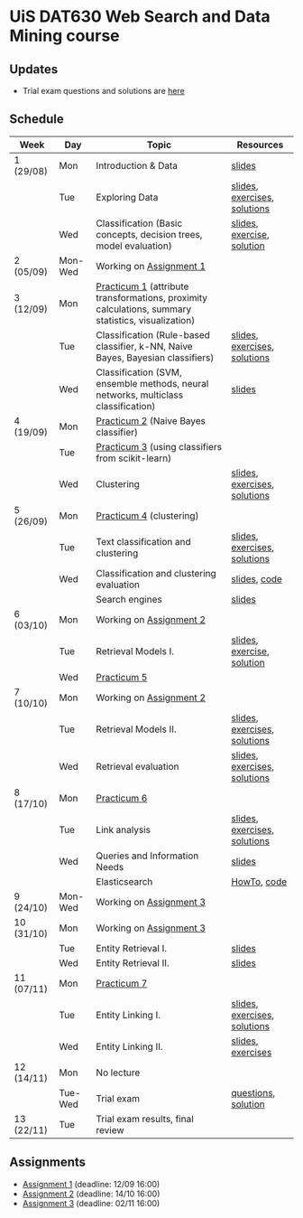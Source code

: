 # UiS DAT630 Web Search and Data Mining course

## Updates

  * Trial exam questions and solutions are [here](exam/)

## Schedule

| Week | Day | Topic | Resources |
| --- | --- | --- | --- |
| 1 (29/08) | Mon | Introduction & Data | [slides](https://speakerdeck.com/kbalog/dat630-introduction-and-data) |
|   | Tue | Exploring Data | [slides](https://speakerdeck.com/kbalog/dat630-exploring-data), [exercises](exercises/20160830.pdf), [solutions](exercises/20160830-sol.pdf) |
| | Wed | Classification (Basic concepts, decision trees, model evaluation) | [slides](https://speakerdeck.com/kbalog/dat630-classification), [exercise](exercises/20160831.pdf), [solution](exercises/20160831-sol.pdf) |
| 2 (05/09) | Mon-Wed | Working on [Assignment 1](assignment-1/) |  |
| 3 (12/09) | Mon | [Practicum 1](practicum-1/) (attribute transformations, proximity calculations, summary statistics, visualization) | |
| | Tue | Classification (Rule-based classifier, k-NN, Naive Bayes, Bayesian classifiers) | [slides](https://speakerdeck.com/kbalog/dat630-classification-2), [exercises](exercises/20160913.pdf), [solutions](exercises/20160913-sol.pdf) |
| | Wed | Classification (SVM, ensemble methods, neural networks, multiclass classification) | [slides](https://speakerdeck.com/kbalog/dat630-classification-3) |
| 4 (19/09) | Mon | [Practicum 2](practicum-2/) (Naive Bayes classifier) | |
|  | Tue | [Practicum 3](practicum-3/) (using classifiers from scikit-learn) | |
|  | Wed | Clustering | [slides](https://speakerdeck.com/kbalog/dat630-clustering), [exercises](exercises/20160921.pdf), [solutions](exercises/20160921-sol.pdf) |
| 5 (26/09) | Mon | [Practicum 4](practicum-4/) (clustering) | |
|  | Tue | Text classification and clustering | [slides](https://speakerdeck.com/kbalog/dat630-text-classification-and-clustering), [exercises](exercises/20160927.pdf), [solutions](exercises/20160927-sol.pdf) |
|  | Wed | Classification and clustering evaluation | [slides](https://speakerdeck.com/kbalog/dat630-classification-and-clustering-evaluation), [code](code/classification_eval.ipynb) |
|  |  | Search engines | [slides](https://speakerdeck.com/kbalog/dat630-search-engines) |
| 6 (03/10) | Mon | Working on [Assignment 2](assignment-2/) | |
|  | Tue | Retrieval Models I. | [slides](https://speakerdeck.com/kbalog/dat630-retrieval-models-i), [exercise](exercises/20161004.pdf), [solution](exercises/20161004-sol.pdf) |
|  | Wed | [Practicum 5](practicum-5/) | |
| 7 (10/10) | Mon | Working on [Assignment 2](assignment-2/) | |
|  | Tue | Retrieval Models II. | [slides](https://speakerdeck.com/kbalog/dat630-retrieval-models-ii), [exercises](exercises/20161011.pdf), [solutions](exercises/20161011-sol.pdf) |
|  | Wed | Retrieval evaluation | [slides](https://speakerdeck.com/kbalog/dat630-retrieval-evaluation), [exercises](exercises/20161012.pdf), [solutions](exercises/20161012-sol.pdf) |
| 8 (17/10) | Mon | [Practicum 6](practicum-6/) | |
|  | Tue | Link analysis | [slides](https://speakerdeck.com/kbalog/dat630-link-analysis), [exercises](exercises/20161018.pdf), [solutions](exercises/20161018.xlsx) |
|  | Wed | Queries and Information Needs | [slides](https://speakerdeck.com/kbalog/dat630-queries-and-information-needs) |
| | | Elasticsearch | [HowTo](Elasticsearch.md), [code](code/elasticsearch.ipynb) |
| 9 (24/10) | Mon-Wed | Working on [Assignment 3](assignment-3/) | |
| 10 (31/10) | Mon | Working on [Assignment 3](assignment-3/) | |
|  | Tue | Entity Retrieval I. | [slides](https://speakerdeck.com/kbalog/dat630-entity-retrieval-i) |
|  | Wed | Entity Retrieval II. | [slides](https://speakerdeck.com/kbalog/dat630-entity-retrieval-ii) |
| 11 (07/11) | Mon | [Practicum 7](practicum-7/) | |
|  | Tue | Entity Linking I. | [slides](https://speakerdeck.com/kbalog/dat630-entity-linking-i), [exercises](exercises/20161108.pdf), [solutions](exercises/20161108-sol.pdf) |
|  | Wed | Entity Linking II. | [slides](https://speakerdeck.com/kbalog/dat630-entity-linking-ii), [exercises](exercises/20161109.pdf) |
| 12 (14/11) | Mon | No lecture | |
|  | Tue-Wed | Trial exam | [questions](exam/), [solution](exam/trial_exam-sol.pdf) |
| 13 (22/11) | Tue | Trial exam results, final review |  |


## Assignments

  * [Assignment 1](assignment-1/) (deadline: 12/09 16:00)
  * [Assignment 2](assignment-2/) (deadline: 14/10 16:00)
  * [Assignment 3](assignment-3/) (deadline: 02/11 16:00)
